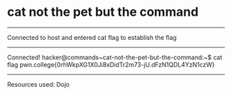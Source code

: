 # cat not the pet but the command
***
Connected to host and entered cat flag to establish the flag
***
Connected!
hacker@commands~cat-not-the-pet-but-the-command:~$ cat flag
pwn.college{0rhWkpXG1X0Ji8xDidTr2m73-jU.dFzN1QDL4YzN1czW}
***
Resources used:
Dojo
